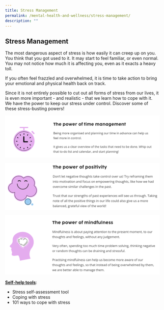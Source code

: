 ```yaml
---
title: Stress Management
permalink: /mental-health-and-wellness/stress-management/
description: ""
---
```

## Stress Management
The most dangerous aspect of stress is how easily it can creep up on you. You think that you got used to it. It may start to feel familiar, or even normal. You may not notice how much it is affecting you, even as it exacts a heavy toll.

If you often feel frazzled and overwhelmed, it is time to take action to bring your emotional and physical health back on track.

Since it is not entirely possible to cut out all forms of stress from our lives, it is even more important - and realistic - that we learn how to cope with it. We have the power to keep our stress under control. Discover some of these stress-busting powers!

![](/images/Well%20Being%20Guide/Mental%20Health%20and%20Wellness/mental_health_1.png)

![](/images/Well%20Being%20Guide/Mental%20Health%20and%20Wellness/mental_health_2.png)

![](/images/Well%20Being%20Guide/Mental%20Health%20and%20Wellness/mental_health_3.png)

**<u>Self-help tools</u>**:<br>
* Stress self-assessment tool<br>
* Coping with stress
* 101 ways to cope with stress
